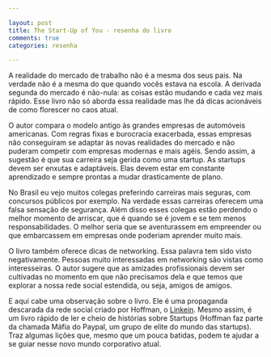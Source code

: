 ```yaml
---

layout: post
title: The Start-Up of You - resenha do livro
comments: true
categories: resenha

---
```


A realidade do mercado de trabalho não é a mesma dos seus pais. Na verdade não é a mesma do que quando vocês estava na
escola. A derivada segunda do mercado é não-nula: as coisas estão mudando e cada vez mais rápido. Esse livro não
só aborda essa realidade mas lhe dá dicas acionáveis de como florescer no caos atual.

O autor compara o modelo antigo às grandes empresas de automóveis americanas. Com regras fixas e burocracia exacerbada, 
essas empresas não conseguiram se adaptar às novas realidades do mercado e não puderam competir com empresas modernas e 
mais agéis. Sendo assim, a sugestão é que sua carreira seja gerida como uma startup. As startups devem ser enxutas e
adaptáveis. Elas devem estar em constante aprendizado e sempre prontas a mudar drasticamente de plano.

No Brasil eu vejo muitos colegas preferindo carreiras mais seguras, com concursos públicos por exemplo. Na verdade
essas carreiras oferecem uma falsa sensação de segurança. Além disso esses colegas estão perdendo o melhor momento
de arriscar, que é quando se é jovem e se tem menos responsabilidades. O melhor seria que se aventurassem em
empreender ou que embarcassem em empresas onde poderiam aprender muito mais.

O livro também oferece dicas de networking. Essa palavra tem sido visto negativamente. Pessoas muito interessadas em
networking são vistas como interesseiras. O autor sugere que as amizades profissionais devem ser cultivadas no momento
em que não precisamos dela e que temos que explorar a nossa rede social estendida, ou seja, amigos de amigos.

E aqui cabe uma observação sobre o livro. Ele é uma propaganda descarada da rede social criado por Hoffman, o 
[Linkein](https://www.linkedin.com). Mesmo assim, é um livro rápido de ler e cheio de histórias sobre Startups (Hoffman faz
 parte da chamada Máfia do Paypal, um grupo de elite do mundo das startups). Traz algumas lições que, mesmo que um 
 pouca batidas, podem te ajudar a se guiar nesse novo mundo corporativo atual.